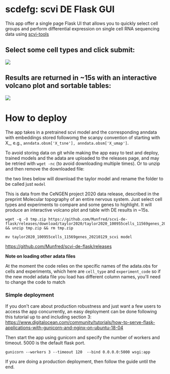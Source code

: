 # scdefg: scvi DE Flask GUI
This app offer a single page Flask UI that allows you to quickly select cell groups and perform differential expression on single cell RNA sequencing data using [scvi-tools](https://scvi-tools.org)

## Select some cell types and click submit:
![](https://user-images.githubusercontent.com/12504176/107468161-44bc3580-6b46-11eb-9175-d10e9749f747.png)


## Results are returned in ~15s with an interactive volcano plot and sortable tables:
![](https://user-images.githubusercontent.com/12504176/107468037-07f03e80-6b46-11eb-8b27-9bccc3b5e9a6.png)



# How to deploy


The app takes in a pretrained scvi model and the corresponding anndata with embeddings stored followomg the scanpy convention of starting with X_, e.g., `anndata.obsm['X_tsne'], anndata.obsm['X_umap']`. 

To avoid storing data on git while making the app easy to test and deploy, trained models and the adata are uploaded to the releases page, and may be retried with `wget -nc` (to avoid downloading multiple times). Or to unzip and then remove the downloaded file:

the two lines below will download the taylor model and rename the folder to be called just `model`

This is data from the CeNGEN project 2020 data release, described in the preprint Molecular topography of an entire nervous system. Just select cell types and experiments to compare and some genes to highlight. It will produce an interactive volcano plot and table with DE results in ~15s.

```
wget -q -O tmp.zip https://github.com/Munfred/scvi-de-flask/releases/download/taylor2020/taylor2020_100955cells_11569genes_20210129_scvi.zip && unzip tmp.zip && rm tmp.zip

mv taylor2020_100955cells_11569genes_20210129_scvi model
```

https://github.com/Munfred/scvi-de-flask/releases


**Note on loading other adata files**

At the moment the code relies on the specific names of the adata.obs for cells and experiments, which here are `cell_type` and `experiment_code` so if the new model adata file you load has different column names, you'll need to change the code to match


### Simple deployment

If you don't care about production robustness and just want a few users to access the app concurrently,
an easy deployment can be done following this tutorial up to and including section 3: 
https://www.digitalocean.com/community/tutorials/how-to-serve-flask-applications-with-gunicorn-and-nginx-on-ubuntu-18-04

Then start the app using gunicorn and specify the number of workers and timeout. 5000 is the default flask port.

```
gunicorn --workers 3 --timeout 120  --bind 0.0.0.0:5000 wsgi:app 
```

If you are doing a production deployment, then follow the guide until the end.
